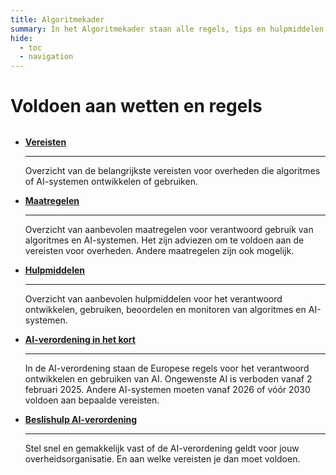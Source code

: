 ```yaml
---
title: Algoritmekader
summary: In het Algoritmekader staan alle regels, tips en hulpmiddelen voor overheden voor verantwoord gebruik van algoritmes en AI.
hide:
  - toc
  - navigation
---
```

# Voldoen aan wetten en regels


<div style="margin-top:32px;" class="grid cards" markdown>

-  [__Vereisten__](vereisten/)

    ---

    Overzicht van de belangrijkste vereisten voor overheden die algoritmes of AI-systemen ontwikkelen of gebruiken.


-   [__Maatregelen__](maatregelen/)
    
    ---

    Overzicht van aanbevolen maatregelen voor verantwoord gebruik van algoritmes en AI-systemen. Het zijn adviezen om te voldoen aan de vereisten voor overheden. Andere maatregelen zijn ook mogelijk.

-   [__Hulpmiddelen__](hulpmiddelen/)

    ---

    Overzicht van aanbevolen hulpmiddelen voor het verantwoord ontwikkelen, gebruiken, beoordelen en monitoren van algoritmes en AI-systemen.

-   [__AI-verordening in het kort__](ai-verordering.md)

    ---

    In de AI-verordening staan de Europese regels voor het verantwoord ontwikkelen en gebruiken van AI. Ongewenste AI is verboden vanaf 2 februari 2025. Andere AI-systemen moeten vanaf 2026 of vóór 2030 voldoen aan bepaalde vereisten.

-   [__Beslishulp AI-verordening__](https://ai-act-decisiontree.apps.digilab.network)

    ---

    Stel snel en gemakkelijk vast of de AI-verordening geldt voor jouw overheidsorganisatie. En aan welke vereisten je dan moet voldoen.


</div>